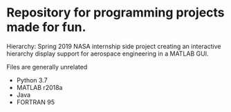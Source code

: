 # Repository for programming projects made for fun.

Hierarchy: Spring 2019 NASA internship side project creating an interactive hierarchy display support for aerospace engineering in a MATLAB GUI.

Files are generally unrelated

- Python 3.7
- MATLAB r2018a
- Java
- FORTRAN 95
